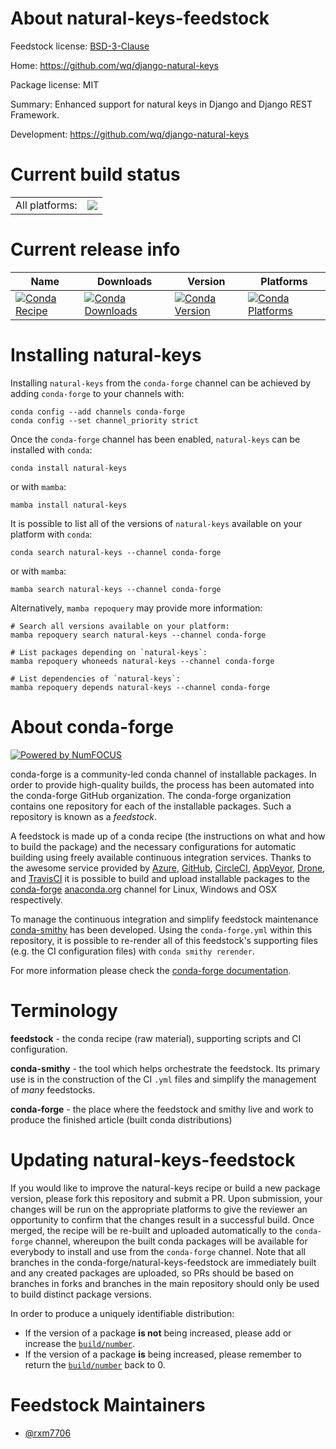 About natural-keys-feedstock
============================

Feedstock license: [BSD-3-Clause](https://github.com/conda-forge/natural-keys-feedstock/blob/main/LICENSE.txt)

Home: https://github.com/wq/django-natural-keys

Package license: MIT

Summary: Enhanced support for natural keys in Django and Django REST Framework.

Development: https://github.com/wq/django-natural-keys

Current build status
====================


<table><tr><td>All platforms:</td>
    <td>
      <a href="https://dev.azure.com/conda-forge/feedstock-builds/_build/latest?definitionId=20999&branchName=main">
        <img src="https://dev.azure.com/conda-forge/feedstock-builds/_apis/build/status/natural-keys-feedstock?branchName=main">
      </a>
    </td>
  </tr>
</table>

Current release info
====================

| Name | Downloads | Version | Platforms |
| --- | --- | --- | --- |
| [![Conda Recipe](https://img.shields.io/badge/recipe-natural--keys-green.svg)](https://anaconda.org/conda-forge/natural-keys) | [![Conda Downloads](https://img.shields.io/conda/dn/conda-forge/natural-keys.svg)](https://anaconda.org/conda-forge/natural-keys) | [![Conda Version](https://img.shields.io/conda/vn/conda-forge/natural-keys.svg)](https://anaconda.org/conda-forge/natural-keys) | [![Conda Platforms](https://img.shields.io/conda/pn/conda-forge/natural-keys.svg)](https://anaconda.org/conda-forge/natural-keys) |

Installing natural-keys
=======================

Installing `natural-keys` from the `conda-forge` channel can be achieved by adding `conda-forge` to your channels with:

```
conda config --add channels conda-forge
conda config --set channel_priority strict
```

Once the `conda-forge` channel has been enabled, `natural-keys` can be installed with `conda`:

```
conda install natural-keys
```

or with `mamba`:

```
mamba install natural-keys
```

It is possible to list all of the versions of `natural-keys` available on your platform with `conda`:

```
conda search natural-keys --channel conda-forge
```

or with `mamba`:

```
mamba search natural-keys --channel conda-forge
```

Alternatively, `mamba repoquery` may provide more information:

```
# Search all versions available on your platform:
mamba repoquery search natural-keys --channel conda-forge

# List packages depending on `natural-keys`:
mamba repoquery whoneeds natural-keys --channel conda-forge

# List dependencies of `natural-keys`:
mamba repoquery depends natural-keys --channel conda-forge
```


About conda-forge
=================

[![Powered by
NumFOCUS](https://img.shields.io/badge/powered%20by-NumFOCUS-orange.svg?style=flat&colorA=E1523D&colorB=007D8A)](https://numfocus.org)

conda-forge is a community-led conda channel of installable packages.
In order to provide high-quality builds, the process has been automated into the
conda-forge GitHub organization. The conda-forge organization contains one repository
for each of the installable packages. Such a repository is known as a *feedstock*.

A feedstock is made up of a conda recipe (the instructions on what and how to build
the package) and the necessary configurations for automatic building using freely
available continuous integration services. Thanks to the awesome service provided by
[Azure](https://azure.microsoft.com/en-us/services/devops/), [GitHub](https://github.com/),
[CircleCI](https://circleci.com/), [AppVeyor](https://www.appveyor.com/),
[Drone](https://cloud.drone.io/welcome), and [TravisCI](https://travis-ci.com/)
it is possible to build and upload installable packages to the
[conda-forge](https://anaconda.org/conda-forge) [anaconda.org](https://anaconda.org/)
channel for Linux, Windows and OSX respectively.

To manage the continuous integration and simplify feedstock maintenance
[conda-smithy](https://github.com/conda-forge/conda-smithy) has been developed.
Using the ``conda-forge.yml`` within this repository, it is possible to re-render all of
this feedstock's supporting files (e.g. the CI configuration files) with ``conda smithy rerender``.

For more information please check the [conda-forge documentation](https://conda-forge.org/docs/).

Terminology
===========

**feedstock** - the conda recipe (raw material), supporting scripts and CI configuration.

**conda-smithy** - the tool which helps orchestrate the feedstock.
                   Its primary use is in the construction of the CI ``.yml`` files
                   and simplify the management of *many* feedstocks.

**conda-forge** - the place where the feedstock and smithy live and work to
                  produce the finished article (built conda distributions)


Updating natural-keys-feedstock
===============================

If you would like to improve the natural-keys recipe or build a new
package version, please fork this repository and submit a PR. Upon submission,
your changes will be run on the appropriate platforms to give the reviewer an
opportunity to confirm that the changes result in a successful build. Once
merged, the recipe will be re-built and uploaded automatically to the
`conda-forge` channel, whereupon the built conda packages will be available for
everybody to install and use from the `conda-forge` channel.
Note that all branches in the conda-forge/natural-keys-feedstock are
immediately built and any created packages are uploaded, so PRs should be based
on branches in forks and branches in the main repository should only be used to
build distinct package versions.

In order to produce a uniquely identifiable distribution:
 * If the version of a package **is not** being increased, please add or increase
   the [``build/number``](https://docs.conda.io/projects/conda-build/en/latest/resources/define-metadata.html#build-number-and-string).
 * If the version of a package **is** being increased, please remember to return
   the [``build/number``](https://docs.conda.io/projects/conda-build/en/latest/resources/define-metadata.html#build-number-and-string)
   back to 0.

Feedstock Maintainers
=====================

* [@rxm7706](https://github.com/rxm7706/)


